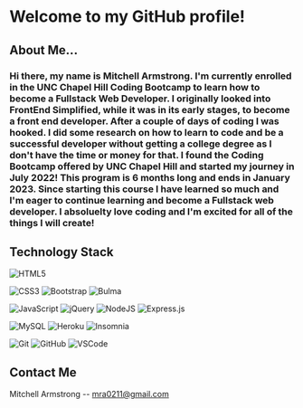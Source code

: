 # Welcome to my GitHub profile!

## About Me...
### Hi there, my name is Mitchell Armstrong. I'm currently enrolled in the UNC Chapel Hill Coding Bootcamp to learn how to become a Fullstack Web Developer. I originally looked into FrontEnd Simplified, while it was in its early stages, to become a front end developer. After a couple of days of coding I was hooked. I did some research on how to learn to code and be a successful developer without getting a college degree as I don't have the time or money for that. I found the Coding Bootcamp offered by UNC Chapel Hill and started my journey in July 2022! This program is 6 months long and ends in January 2023. Since starting this course I have learned so much and I'm eager to continue learning and become a Fullstack web developer. I absoluelty love coding and I'm excited for all of the things I will create!

## Technology Stack
![HTML5](https://img.shields.io/badge/html5-%23E34F26.svg?style=for-the-badge&logo=html5&logoColor=white)

![CSS3](https://img.shields.io/badge/css3-%231572B6.svg?style=for-the-badge&logo=css3&logoColor=white)
![Bootstrap](https://img.shields.io/badge/bootstrap-712df9.svg?style=for-the-badge&logo=bootstrap&logoColor=white)
![Bulma](https://img.shields.io/badge/bulma-00d1b2.svg?style=for-the-badge&logo=bulma&logoColor=white)

![JavaScript](https://img.shields.io/badge/javascript-%23323330.svg?style=for-the-badge&logo=javascript&logoColor=%23F7DF1E)
![jQuery](https://img.shields.io/badge/jquery-%230769AD.svg?style=for-the-badge&logo=jquery&logoColor=white)
![NodeJS](https://img.shields.io/badge/node.js-6DA55F?style=for-the-badge&logo=node.js&logoColor=white)
![Express.js](https://img.shields.io/badge/express.js-%23404d59.svg?style=for-the-badge&logo=express&logoColor=%2361DAFB)

![MySQL](https://img.shields.io/badge/mysql-3e6e93?style=for-the-badge&logo=mysql&logoColor=white)
![Heroku](https://img.shields.io/badge/Heroku-9475b8?style=for-the-badge&logo=heroku&logoColor=white)
![Insomnia](https://img.shields.io/badge/insomnia-4000bf?style=for-the-badge&logo=insomnia&logoColor=white)

![Git](https://img.shields.io/badge/git-f34f29?style=for-the-badge&logo=git&logoColor=white)
![GitHub](https://img.shields.io/badge/github-272b33?style=for-the-badge&logo=github&logoColor=white)
![VSCode](https://img.shields.io/badge/VSCode-42a5ea?style=for-the-badge&logo=visualstudiocode&logoColor=white)

<!--- ## What I'm learning now / am going to learn / plan on learning in the future --->

## Contact Me
Mitchell Armstrong -- mra0211@gmail.com

<!---
ScarElite/ScarElite is a ✨ special ✨ repository because its `README.md` (this file) appears on your GitHub profile.
You can click the Preview link to take a look at your changes.
--->
